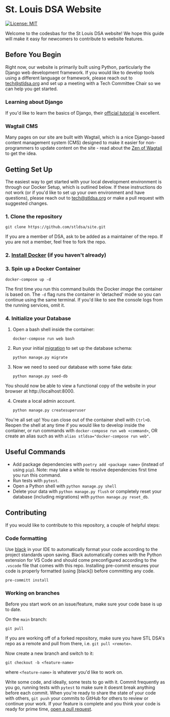 # St. Louis DSA Website

[![License: MIT](https://img.shields.io/badge/License-MIT-yellow.svg)](https://opensource.org/licenses/MIT)

Welcome to the codesbas for the St Louis DSA website! We hope this guide will make it easy for newcomers to contribute to website features.

## Before You Begin

Right now, our website is primarily built using Python, particularly the Django web development framework. If you would like to develop tools using a different language or framework, please reach out to tech@stldsa.org and set up a meeting with a Tech Committee Chair so we can help you get started.

### Learning about Django

 If you'd like to learn the basics of Django, their [official tutorial](https://docs.djangoproject.com/en/3.2/intro/tutorial01/) is excellent.

### Wagtail CMS

Many pages on our site are built with Wagtail, which is a nice Django-based content management system (CMS) designed to make it easier for non-programmers to update content on the site - read about the [Zen of Wagtail](https://docs.wagtail.io/en/stable/getting_started/the_zen_of_wagtail.html) to get the idea.

## Getting Set Up

The easiest way to get started with your local development environment is through our Docker Setup, which is outlined below. If these instructions do not work (or if you'd like to set up your own environment and have questions), please reach out to tech@stldsa.org or make a pull request with suggested changes.

### 1. Clone the repository

    git clone https://github.com/stldsa/site.git

If you are a member of DSA, ask to be added as a maintainer of the repo. If you are not a member, feel free to fork the repo.

### 2. [Install Docker](https://docs.docker.com/engine/install/) (if you haven't already)

### 3. Spin up a Docker Container

    docker-compose up -d
    
The first time you run this command builds the Docker *image* the container is based on. The `-d` flag runs the container in 'detached' mode so you can continue using the same terminal. If you'd like to see the console logs from the running services, omit it.

### 4. Initialize your Database

1. Open a bash shell inside the container:

       docker-compose run web bash

2. Run your initial [migration](https://docs.djangoproject.com/en/3.2/topics/migrations/) to set up the database schema:

       python manage.py migrate

3. Now we need to seed our database with some fake data:

       python manage.py seed-db
      
 You should now be able to view a functional copy of the website in your browser at http://localhost:8000. 
 
4. Create a local admin account. 

       python manage.py createsuperuser


You're all set up! You can close out of the container shell with `Ctrl+D`. Reopen the shell at any time if you would like to develop inside the container, or run commands with `docker-compose run web <command>`, OR create an alias such as with `alias stldsa="docker-compose run web"`.


## Useful Commands
- Add package dependencies with `poetry add <package name>` (instead of using `pip`). Note: may take a while to resolve dependencies first time you run this command.
- Run tests with `pytest`.
- Open a Python shell with `python manage.py shell`
- Delete your data with `python manage.py flush` or completely reset your database (including migrations) with `python manage.py reset_db`.

## Contributing

If you would like to contribute to this repository, a couple of helpful steps:

### Code formatting

Use [black](https://github.com/psf/black) in your IDE to automatically format your code according to the project standards upon saving. Black automatically comes with the Python extension for VS Code and should come preconfigured according to the `.vscode` file that comes with this repo. Installing pre-commit ensures your code is properly formatted (using [black]) before committing any code.

    pre-committ install

### Working on branches

Before you start work on an issue/feature, make sure your code base is up to date. 

On the `main` branch:

    git pull

If you are working off of a forked repository, make sure you have STL DSA's repo as a remote and pull from there, i.e. `git pull <remote>`. 

Now create a new branch and switch to it:

    git checkout -b <feature-name>

where `<feature-name>` is whatever you'd like to work on.

Write some code, and ideally, some tests to go with it. Commit frequently as you go, running tests with `pytest` to make sure it doesnt break anything before each commit. When you're ready to share the state of your code with others, `git push` your commits to GitHub for others to review or continue your work. If your feature is complete and you think your code is ready for prime time, [open a pull request](https://docs.github.com/en/github/collaborating-with-pull-requests/proposing-changes-to-your-work-with-pull-requests/creating-a-pull-request).
